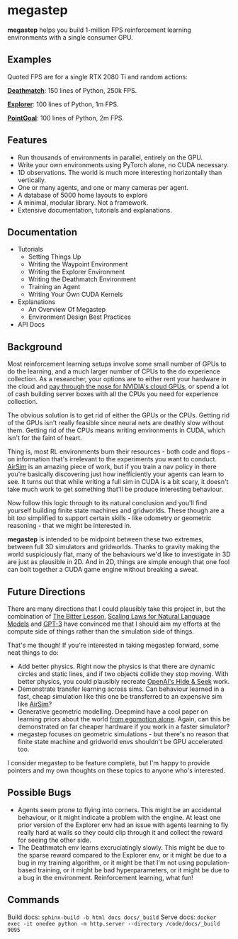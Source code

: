 # megastep

**megastep** helps you build 1-million FPS reinforcement learning environments with a single consumer GPU.

## Examples
Quoted FPS are for a single RTX 2080 Ti and random actions:

**[Deathmatch](onedee/envs/deathmatch.py)**: 150 lines of Python, 250k FPS.

**[Explorer](onedee/envs/explorer.py)**: 100 lines of Python, 1m FPS.

**[PointGoal](onedee/envs/waypoint.py)**: 100 lines of Python, 2m FPS.

## Features
* Run thousands of environments in parallel, entirely on the GPU.
* Write your own environments using PyTorch alone, no CUDA necessary.
* 1D observations. The world is much more interesting horizontally than vertically.
* One or many agents, and one or many cameras per agent.
* A database of 5000 home layouts to explore
* A minimal, modular library. Not a framework.
* Extensive documentation, tutorials and explanations. 

## Documentation
* Tutorials
    * Setting Things Up
    * Writing the Waypoint Environment
    * Writing the Explorer Environment
    * Writing the Deathmatch Environment
    * Training an Agent
    * Writing Your Own CUDA Kernels
* Explanations
    * An Overview Of Megastep
    * Environment Design Best Practices
* API Docs

## Background
Most reinforcement learning setups involve some small number of GPUs to do the learning, and a much larger number of CPUs to the do experience collection. As a researcher, your options are to either rent your hardware in the cloud and [pay through the nose for NVIDIA's cloud GPUs](https://www.digitaltrends.com/computing/nvidia-bans-consumer-gpus-in-data-centers/), or spend a lot of cash building server boxes with all the CPUs you need for experience collection.

The obvious solution is to get rid of either the GPUs or the CPUs. Getting rid of the GPUs isn't really feasible since neural nets are deathly slow without them. Getting rid of the CPUs means writing environments in CUDA, which isn't for the faint of heart. 

Thing is, most RL environments burn their resources - both code and flops - on information that's irrelevant to the experiments you want to conduct. [AirSim](https://microsoft.github.io/AirSim/) is an amazing piece of work, but if you train a nav policy in there you're basically discovering just how inefficiently your agents can learn to see. It turns out that while writing a full sim in CUDA is a bit scary, it doesn't take much work to get something that'll be produce interesting behaviour.

Now follow this logic through to its natural conclusion and you'll find yourself building finite state machines and gridworlds. These though are a bit _too_ simplified to support certain skills - like odometry or geometric reasoning - that we might be interested in.

**megastep** is intended to be midpoint between these two extremes, between full 3D simulators and gridworlds. Thanks to gravity making the world suspiciously flat, many of the behaviours we'd like to investigate in 3D are just as plausible in 2D. And in 2D, things are simple enough that one fool can bolt together a CUDA game engine without breaking a sweat.

## Future Directions
There are many directions that I could plausibly take this project in, but the combination of [The Bitter Lesson](http://incompleteideas.net/IncIdeas/BitterLesson.html), [Scaling Laws for Natural Language Models](https://arxiv.org/pdf/2001.08361.pdf) and [GPT-3](https://arxiv.org/abs/2005.14165) have convinced me that I should aim my efforts at the compute side of things rather than the simulation side of things. 

That's me though! If you're interested in taking megastep forward, some neat things to do:

  * Add better physics. Right now the physics is that there are dynamic circles and static lines, and if two objects collide they stop moving. With better physics, you could plausibly recreate [OpenAI's Hide & Seek](https://openai.com/blog/emergent-tool-use/) work.
  * Demonstrate transfer learning across sims. Can behaviour learned in a fast, cheap simulation like this one be transferred to an expensive sim like [AirSim](https://microsoft.github.io/AirSim/)?
  * Generative geometric modelling. Deepmind have a cool paper on learning priors about the world [from egomotion alone](https://deepmind.com/blog/article/neural-scene-representation-and-rendering). Again, can this be demonstrated on far cheaper hardware if you work in a faster simulator?
  * megastep focuses on geometric simulations - but there's no reason that finite state machine and gridworld envs shouldn't be GPU accelerated too.

I consider megastep to be feature complete, but I'm happy to provide pointers and my own thoughts on these topics to anyone who's interested.

## Possible Bugs
* Agents seem prone to flying into corners. This might be an accidental behaviour, or it might indicate a problem with the engine. At least one prior version of the Explorer env had an issue with agents learning to fly really hard at walls so they could clip through it and collect the reward for seeing the other side.
* The Deathmatch env learns excruciatingly slowly. This might be due to the sparse reward compared to the Explorer env, or it might be due to a bug in my training algorithm, or it might be that I'm not using population-based training, or it might be bad hyperparameters, or it might be due to a bug in the environment. Reinforcement learning, what fun!

## Commands
Build docs: `sphinx-build -b html docs docs/_build`
Serve docs: `docker exec -it onedee python -m http.server --directory /code/docs/_build 9095`